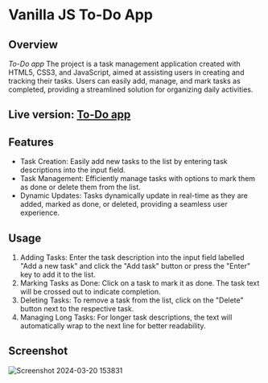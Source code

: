 # Vanilla JS To-Do App

## Overview

*To-Do app* The project is a task management application created with HTML5, CSS3, and JavaScript, aimed at assisting users in creating and tracking their tasks. Users can easily add, manage, and mark tasks as completed, providing a streamlined solution for organizing daily activities.

## Live version: [To-Do app](https://codingmemories.github.io/js-to-do/)

## Features
* Task Creation: Easily add new tasks to the list by entering task descriptions into the input field.
* Task Management: Efficiently manage tasks with options to mark them as done or delete them from the list.
* Dynamic Updates: Tasks dynamically update in real-time as they are added, marked as done, or deleted, providing a seamless user experience.

## Usage
1. Adding Tasks: Enter the task description into the input field labelled "Add a new task" and click the "Add task" button or press the "Enter" key to add it to the list.
2. Marking Tasks as Done: Click on a task to mark it as done. The task text will be crossed out to indicate completion.
3. Deleting Tasks: To remove a task from the list, click on the "Delete" button next to the respective task.
4. Managing Long Tasks: For longer task descriptions, the text will automatically wrap to the next line for better readability.

## Screenshot
![Screenshot 2024-03-20 153831](https://github.com/codingmemories/js-to-do/assets/107197536/0aedecae-9201-4faf-962c-4f029c3c1951)
